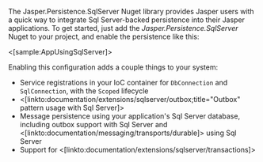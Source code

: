 <!--title:Jasper.Persistence.SqlServer-->

The Jasper.Persistence.SqlServer Nuget library provides Jasper users with a quick way to integrate Sql Server-backed persistence into their
Jasper applications. To get started, just add the *Jasper.Persistence.SqlServer* Nuget to your project, and enable the persistence like this:

<[sample:AppUsingSqlServer]>

Enabling this configuration adds a couple things to your system:

* Service registrations in your IoC container for `DbConnection` and `SqlConnection`, with the `Scoped` lifecycle
* <[linkto:documentation/extensions/sqlserver/outbox;title="Outbox" pattern usage with Sql Server]>
* Message persistence using your application's Sql Server database, including outbox support with Sql Server and <[linkto:documentation/messaging/transports/durable]> using Sql Server
* Support for <[linkto:documentation/extensions/sqlserver/transactions]>